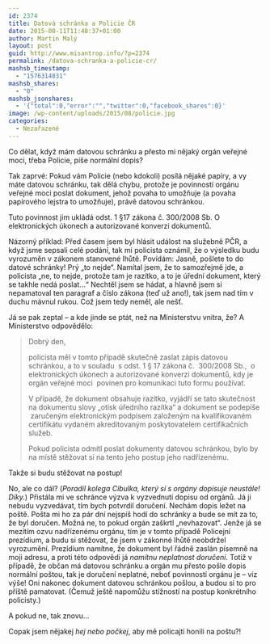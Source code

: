 ```yaml
---
id: 2374
title: Datová schránka a Policie ČR
date: 2015-08-11T11:48:37+01:00
author: Martin Malý
layout: post
guid: http://www.misantrop.info/?p=2374
permalink: /datova-schranka-a-policie-cr/
mashsb_timestamp:
  - "1576314831"
mashsb_shares:
  - "0"
mashsb_jsonshares:
  - '{"total":0,"error":"","twitter":0,"facebook_shares":0}'
image: /wp-content/uploads/2015/08/policie.jpg
categories:
  - Nezařazené
---
```

Co dělat, když mám datovou schránku a přesto mi nějaký orgán veřejné moci, třeba Policie, píše normální dopis?

<!--more-->

Tak zaprvé: Pokud vám Policie (nebo kdokoli) posílá nějaké papíry, a vy máte datovou schránku, tak dělá chybu, protože je povinností orgánu veřejné moci poslat dokument, jehož povaha to umožňuje (a povaha papírového lejstra to umožňuje), právě datovou schránkou.

Tuto povinnost jim ukládá odst. 1 §17 zákona č. 300/2008 Sb. O elektronických úkonech a autorizované konverzi dokumentů.

Názorný příklad: Před časem jsem byl hlásit událost na služebně PČR, a když jsme sepsali celé podání, tak mi policista oznámil, že o výsledku budu vyrozuměn v zákonem stanovené lhůtě. Povídám: Jasně, pošlete to do datové schránky! Prý &#8222;to nejde&#8220;. Namítal jsem, že to samozřejmě jde, a policista &#8222;ne, to nejde, protože tam je razítko, a to je úřední dokument, který se takhle nedá poslat&#8230;&#8220; Nechtěl jsem se hádat, a hlavně jsem si nepamatoval ten paragraf a číslo zákona (teď už ano!), tak jsem nad tím v duchu mávnul rukou. Což jsem tedy neměl, ale nešť.

Já se pak zeptal &#8211; a kde jinde se ptát, než na Ministerstvu vnitra, že? A Ministerstvo odpovědělo:

> Dobrý den,
> 
> policista měl v tomto případě skutečně zaslat zápis datovou schránkou, a to v souladu  s odst. 1 § 17 zákona č.  300/2008 Sb.,  o elektronických úkonech a autorizované konverzi dokumentů, kdy je orgán veřejné moci  povinen pro komunikaci tuto formu používat.
> 
> V případě, že dokument obsahuje razítko, vyjádří se tato skutečnost na dokumentu slovy „otisk úředního razítka“ a dokument se podepíše  zaručeným elektronickým podpisem založeným na kvalifikovaném certifikátu vydaném akreditovaným poskytovatelem certifikačních služeb.
> 
> Pokud policista odmítl poslat dokumenty datovou schránkou, bylo by na místě stěžovat si na tento jeho postup jeho nadřízenému.

Takže si budu stěžovat na postup!

No, ale co dál? (_Poradil kolega Cibulka, který si s orgány dopisuje neustále! Díky._) Přistála mi ve schránce výzva k vyzvednutí dopisu od orgánů. Já ji nebudu vyzvedávat, tím bych potvrdil doručení. Nechám dopis ležet na poště. Pošta mi ho za pár dní nejspíš hodí do schránky a bude se mít za to, že byl doručen. Možná ne, to pokud orgán zaškrtl &#8222;nevhazovat&#8220;. Jenže já se mezitím ozvu nadřízenému orgánu, tím je v tomto případě Policejní prezídium, a budu si stěžovat, že jsem v zákonné lhůtě neobdržel vyrozumění. Prezídium namítne, že dokument byl řádně zaslán písemně na moji adresu, a proti této odpovědi já _namítnu neplatnost doručení._ Totiž v případě, že občan má datovou schránku a orgán mu přesto pošle dopis normální poštou, tak je doručení neplatné, neboť povinností orgánu je &#8211; viz výše! Oni nakonec dokument datovou schránkou pošlou, a budou si to pro příště pamatovat. (Čemuž ještě napomůžu stížností na postup konkrétního policisty.)

A pokud ne, tak znovu&#8230;

Copak jsem nějakej _hej nebo počkej_, aby mě policajti honili na poštu?!